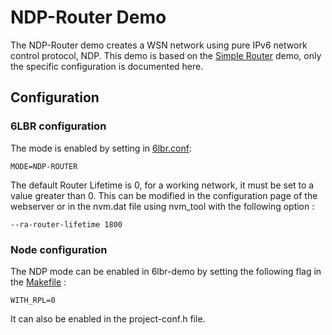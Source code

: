 # NDP-Router Demo

The NDP-Router demo creates a WSN network using pure IPv6 network control protocol, NDP. This demo is based on the [Simple Router](../simple-router/README.md) demo, only the specific configuration is documented here.

## Configuration

### 6LBR configuration

The mode is enabled by setting in [6lbr.conf](6lbr/6lbr.conf):

    MODE=NDP-ROUTER

The default Router Lifetime is 0, for a working network, it must be set to a value greater than 0. This can be modified in the configuration page of the webserver or in the nvm.dat file using nvm_tool with the following option :

    --ra-router-lifetime 1800

### Node configuration

The NDP mode can be enabled in 6lbr-demo by setting the following flag in the [Makefile](../firmwares/non-storing/Makefile) :

    WITH_RPL=0

It can also be enabled in the project-conf.h file.
